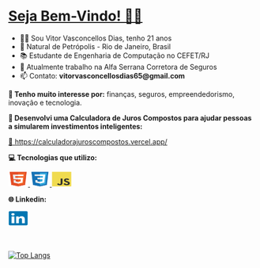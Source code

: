 <h1 id="titulo"><u> Seja Bem-Vindo! 👋😁 </u></h1>

<ul>
  <li>🙋‍♂️ Sou Vitor Vasconcellos Dias, tenho 21 anos</li>
  <li>🌄 Natural de Petrópolis - Rio de Janeiro, Brasil</li>
  <li>📚 Estudante de Engenharia de Computação no CEFET/RJ</li>
  <li>💼 Atualmente trabalho na Alfa Serrana Corretora de Seguros</li>
  <li>📫 Contato: <b>vitorvasconcellosdias65@gmail.com</b></li>
</ul>

<p><b>🚀 Tenho muito interesse por:</b> finanças, seguros, empreendedorismo, inovação e tecnologia.</p>

<!-- Projeto destaque -->
<p><b>🧮 Desenvolvi uma Calculadora de Juros Compostos para ajudar pessoas a simularem investimentos inteligentes:</b></p>
<a href="https://calculadorajuroscompostos.vercel.app/" target="_blank">
  🔗 https://calculadorajuroscompostos.vercel.app/
</a>

<!-- Skills -->
<p><b>💻 Tecnologias que utilizo:</b></p>
<a href="https://github.com/Vitor5252" target="_blank">
  <img alt="HTML5" height="30" width="40" src="https://raw.githubusercontent.com/devicons/devicon/master/icons/html5/html5-original.svg">
</a>
<a href="https://github.com/Vitor5252" target="_blank">
  <img alt="CSS3" height="30" width="40" src="https://raw.githubusercontent.com/devicons/devicon/master/icons/css3/css3-original.svg">
</a>
<a href="https://github.com/Vitor5252" target="_blank">
  <img alt="JavaScript" height="30" width="40" src="https://raw.githubusercontent.com/devicons/devicon/master/icons/javascript/javascript-original.svg">
</a>

<!-- Redes sociais -->
<p><b>🌐 Linkedin:</b></p>
<a href="https://www.linkedin.com/in/vitor-vasconcellos-dias-598a6220b/" target="_blank">
  <img alt="LinkedIn" height="30" width="40" src="https://raw.githubusercontent.com/devicons/devicon/master/icons/linkedin/linkedin-original.svg">
</a>

<!-- GitHub stats -->
<br><br>
[![Top Langs](https://github-readme-stats.vercel.app/api/top-langs/?username=vitor5252&layout=compact)](https://github.com/vitor5252/github-readme-stats)
